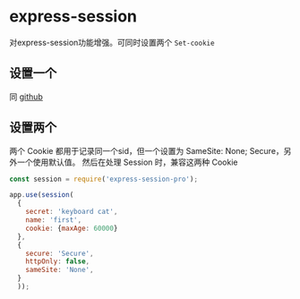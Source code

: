 # express-session

对express-session功能增强。可同时设置两个 `Set-cookie` 

## 设置一个

同 [github](https://github.com/expressjs/session)
## 设置两个

两个 Cookie 都用于记录同一个sid，但一个设置为 SameSite: None; Secure，另外一个使用默认值。
然后在处理 Session 时，兼容这两种 Cookie

```javascript
const session = require('express-session-pro');

app.use(session(
  {
    secret: 'keyboard cat',
    name: 'first',
    cookie: {maxAge: 60000}
  },
  {
    secure: 'Secure',
    httpOnly: false,
    sameSite: 'None',
  }
  ));
```